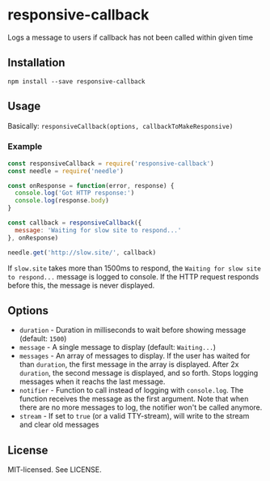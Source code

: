 # responsive-callback

Logs a message to users if callback has not been called within given time

## Installation

```shell
npm install --save responsive-callback
```

## Usage

Basically: `responsiveCallback(options, callbackToMakeResponsive)`

### Example

```js
const responsiveCallback = require('responsive-callback')
const needle = require('needle')

const onResponse = function(error, response) {
  console.log('Got HTTP response:')
  console.log(response.body)
}

const callback = responsiveCallback({
  message: 'Waiting for slow site to respond...'
}, onResponse)

needle.get('http://slow.site/', callback)
```

If `slow.site` takes more than 1500ms to respond, the `Waiting for slow site to respond...` message is logged to console. If the HTTP request responds before this, the message is never displayed.

## Options

* `duration` - Duration in milliseconds to wait before showing message (default: `1500`)
* `message` - A single message to display (default: `Waiting...`)
* `messages` - An array of messages to display. If the user has waited for than `duration`, the first message in the array is displayed. After 2x `duration`, the second message is displayed, and so forth. Stops logging messages when it reachs the last message.
* `notifier` - Function to call instead of logging with `console.log`. The function receives the message as the first argument. Note that when there are no more messages to log, the notifier won't be called anymore.
* `stream` - If set to `true` (or a valid TTY-stream), will write to the stream and clear old messages

## License

MIT-licensed. See LICENSE.
